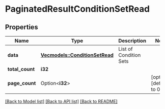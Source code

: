 # PaginatedResultConditionSetRead

## Properties

Name | Type | Description | Notes
------------ | ------------- | ------------- | -------------
**data** | [**Vec<models::ConditionSetRead>**](ConditionSetRead.md) | List of Condition Sets | 
**total_count** | **i32** |  | 
**page_count** | Option<**i32**> |  | [optional][default to 0]

[[Back to Model list]](../README.md#documentation-for-models) [[Back to API list]](../README.md#documentation-for-api-endpoints) [[Back to README]](../README.md)


